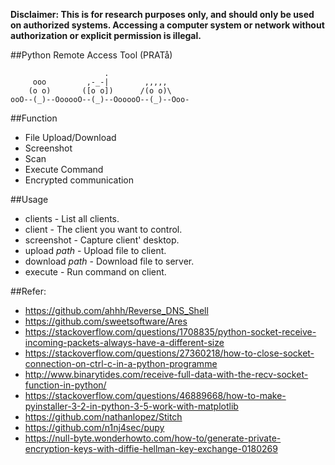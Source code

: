 **Disclaimer: This is for research purposes only, and should only be used on authorized systems. Accessing a computer system or network without authorization or explicit permission is illegal.**

##Python Remote Access Tool (PRATå)
```
                     .                  
     ooo         ,-_-|        ,,,,,     
    (o o)       ([o o])      /(o o)\    
ooO--(_)--OooooO--(_)--OooooO--(_)--Ooo-
```
##Function
+ File Upload/Download
+ Screenshot
+ Scan  
+ Execute Command
+ Encrypted communication

##Usage
+ clients     - List all clients.
+ client <id> - The client you want to control.
+ screenshot  - Capture client' desktop.
+ upload 
*path*        - Upload file to client.
+ download 
*path*        - Download file to server.
+ execute <command> - Run command on client.

##Refer:
* <https://github.com/ahhh/Reverse_DNS_Shell>
* <https://github.com/sweetsoftware/Ares>
* <https://stackoverflow.com/questions/1708835/python-socket-receive-incoming-packets-always-have-a-different-size>
* <https://stackoverflow.com/questions/27360218/how-to-close-socket-connection-on-ctrl-c-in-a-python-programme>
* <http://www.binarytides.com/receive-full-data-with-the-recv-socket-function-in-python/>
* <https://stackoverflow.com/questions/46889668/how-to-make-pyinstaller-3-2-in-python-3-5-work-with-matplotlib>
* <https://github.com/nathanlopez/Stitch>
* <https://github.com/n1nj4sec/pupy>
* <https://null-byte.wonderhowto.com/how-to/generate-private-encryption-keys-with-diffie-hellman-key-exchange-0180269>
